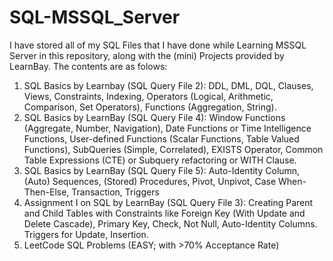 # SQL-MSSQL_Server
I have stored all of my SQL Files that I have done while Learning MSSQL Server in this repository, along with the (mini) Projects provided by LearnBay. The contents are as folows:
1. SQL Basics by Learnbay (SQL Query File 2): DDL, DML, DQL, Clauses, Views, Constraints, Indexing, Operators (Logical, Arithmetic, Comparison, Set Operators), Functions (Aggregation, String).
2. SQL Basics by LearnBay (SQL Query File 4): Window Functions (Aggregate, Number, Navigation), Date Functions or Time Intelligence Functions, User-defined Functions (Scalar Functions, Table Valued Functions), SubQueries (Simple, Correlated), EXISTS Operator, Common Table Expressions (CTE) or Subquery refactoring or WITH Clause.
3. SQL Basics by LearnBay (SQL Query File 5): Auto-Identity Column, (Auto) Sequences, (Stored) Procedures, Pivot, Unpivot, Case When-Then-Else, Transaction, Triggers
4. Assignment I on SQL by LearnBay (SQL Query File 3): Creating Parent and Child Tables with Constraints like Foreign Key (With Update and Delete Cascade), Primary Key, Check, Not Null, Auto-Identity Columns. Triggers for Update, Insertion. 
5. LeetCode SQL Problems (EASY; with >70% Acceptance Rate)

